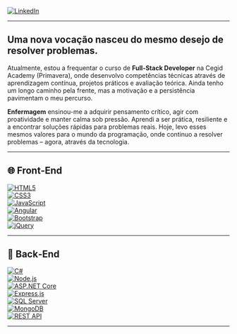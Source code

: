 [![LinkedIn](https://img.shields.io/badge/LinkedIn-0A66C2?style=for-the-badge&logo=linkedin&logoColor=white)](https://www.linkedin.com/in/luanarfa)

---

## Uma nova vocação nasceu do mesmo desejo de resolver problemas.

Atualmente, estou a frequentar o curso de **Full-Stack Developer** na Cegid Academy (Primavera), onde desenvolvo competências técnicas através de aprendizagem contínua, projetos práticos e avaliação teórica. Ainda tenho um longo caminho pela frente, mas a motivação e a persistência pavimentam o meu percurso.

**Enfermagem** ensinou-me a adquirir pensamento crítico, agir com proatividade e manter calma sob pressão. Aprendi a ser prática, resiliente e a encontrar soluções rápidas para problemas reais. Hoje, levo esses mesmos valores para o mundo da programação, onde continuo a resolver problemas – agora, através da tecnologia.

---

## 🌐 Front‑End

[![HTML5](https://img.shields.io/badge/HTML5-E34F26?style=flat-square&logo=html5&logoColor=white)](https://developer.mozilla.org/docs/Web/HTML)  
[![CSS3](https://img.shields.io/badge/CSS3-1572B6?style=flat-square&logo=css3&logoColor=white)](https://developer.mozilla.org/docs/Web/CSS)  
[![JavaScript](https://img.shields.io/badge/JavaScript-F7DF1E?style=flat-square&logo=javascript&logoColor=black)](https://developer.mozilla.org/docs/Web/JavaScript)  
[![Angular](https://img.shields.io/badge/Angular-DD0031?style=flat-square&logo=angular&logoColor=white)](https://angular.io/)  
[![Bootstrap](https://img.shields.io/badge/Bootstrap-7952B3?style=flat-square&logo=bootstrap&logoColor=white)](https://getbootstrap.com/)  
[![jQuery](https://img.shields.io/badge/jQuery-0769AD?style=flat-square&logo=jquery&logoColor=white)](https://jquery.com/)

---

## 🧠 Back‑End

[![C#](https://img.shields.io/badge/C%23-239120?style=flat-square&logo=c-sharp&logoColor=white)](https://docs.microsoft.com/dotnet/csharp/)  
[![Node.js](https://img.shields.io/badge/Node.js-339933?style=flat-square&logo=node.js&logoColor=white)](https://nodejs.org/)  
[![ASP.NET Core](https://img.shields.io/badge/ASP.NET_Core-512BD4?style=flat-square&logo=asp.net&logoColor=white)](https://docs.microsoft.com/aspnet/core/)  
[![Express.js](https://img.shields.io/badge/Express.js-000000?style=flat-square)](https://expressjs.com/)  
[![SQL Server](https://img.shields.io/badge/SQL_Server-CC2927?style=flat-square&logo=microsoft-sql-server&logoColor=white)](https://www.microsoft.com/sql-server)  
[![MongoDB](https://img.shields.io/badge/MongoDB-47A248?style=flat-square&logo=mongodb&logoColor=white)](https://www.mongodb.com/)  
[![REST API](https://img.shields.io/badge/REST_API-000000?style=flat-square)](https://restfulapi.net/)

---
